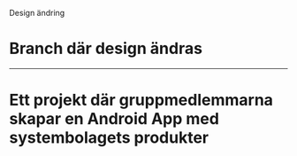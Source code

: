 Design ändring 
# Branch där design ändras
***
# Ett projekt där gruppmedlemmarna skapar en Android App med systembolagets produkter
